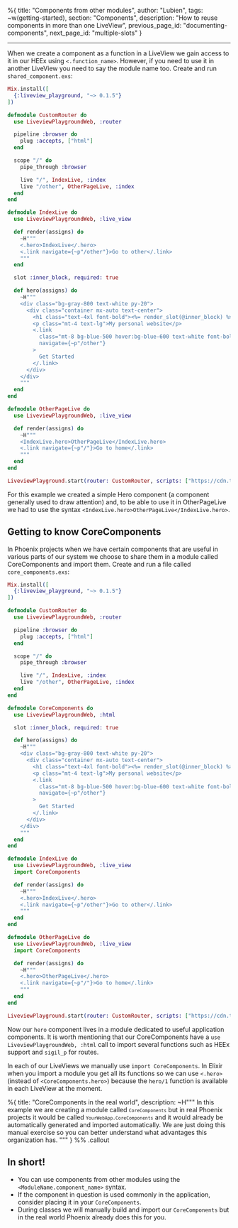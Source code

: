 %{
title: "Components from other modules",
author: "Lubien",
tags: ~w(getting-started),
section: "Components",
description: "How to reuse components in more than one LiveView",
previous_page_id: "documenting-components",
next_page_id: "multiple-slots"
}

---

When we create a component as a function in a LiveView we gain access to it in our HEEx using `<.function_name>`. However, if you need to use it in another LiveView you need to say the module name too. Create and run `shared_component.exs`:

```elixir
Mix.install([
  {:liveview_playground, "~> 0.1.5"}
])

defmodule CustomRouter do
  use LiveviewPlaygroundWeb, :router

  pipeline :browser do
    plug :accepts, ["html"]
  end

  scope "/" do
    pipe_through :browser

    live "/", IndexLive, :index
    live "/other", OtherPageLive, :index
  end
end

defmodule IndexLive do
  use LiveviewPlaygroundWeb, :live_view

  def render(assigns) do
    ~H"""
    <.hero>IndexLive</.hero>
    <.link navigate={~p"/other"}>Go to other</.link>
    """
  end

  slot :inner_block, required: true

  def hero(assigns) do
    ~H"""
    <div class="bg-gray-800 text-white py-20">
      <div class="container mx-auto text-center">
        <h1 class="text-4xl font-bold"><%= render_slot(@inner_block) %></h1>
        <p class="mt-4 text-lg">My personal website</p>
        <.link
          class="mt-8 bg-blue-500 hover:bg-blue-600 text-white font-bold py-2 px-4 rounded"
          navigate={~p"/other"}
        >
          Get Started
        </.link>
      </div>
    </div>
    """
  end
end

defmodule OtherPageLive do
  use LiveviewPlaygroundWeb, :live_view

  def render(assigns) do
    ~H"""
    <IndexLive.hero>OtherPageLive</IndexLive.hero>
    <.link navigate={~p"/"}>Go to home</.link>
    """
  end
end

LiveviewPlayground.start(router: CustomRouter, scripts: ["https://cdn.tailwindcss.com"])
```

For this example we created a simple Hero component (a component generally used to draw attention) and, to be able to use it in OtherPageLive we had to use the syntax `<IndexLive.hero>OtherPageLive</IndexLive.hero>`.

## Getting to know CoreComponents

In Phoenix projects when we have certain components that are useful in various parts of our system we choose to share them in a module called CoreComponents and import them. Create and run a file called `core_components.exs`:

```elixir
Mix.install([
  {:liveview_playground, "~> 0.1.5"}
])

defmodule CustomRouter do
  use LiveviewPlaygroundWeb, :router

  pipeline :browser do
    plug :accepts, ["html"]
  end

  scope "/" do
    pipe_through :browser

    live "/", IndexLive, :index
    live "/other", OtherPageLive, :index
  end
end

defmodule CoreComponents do
  use LiveviewPlaygroundWeb, :html

  slot :inner_block, required: true

  def hero(assigns) do
    ~H"""
    <div class="bg-gray-800 text-white py-20">
      <div class="container mx-auto text-center">
        <h1 class="text-4xl font-bold"><%= render_slot(@inner_block) %></h1>
        <p class="mt-4 text-lg">My personal website</p>
        <.link
          class="mt-8 bg-blue-500 hover:bg-blue-600 text-white font-bold py-2 px-4 rounded"
          navigate={~p"/other"}
        >
          Get Started
        </.link>
      </div>
    </div>
    """
  end
end

defmodule IndexLive do
  use LiveviewPlaygroundWeb, :live_view
  import CoreComponents

  def render(assigns) do
    ~H"""
    <.hero>IndexLive</.hero>
    <.link navigate={~p"/other"}>Go to other</.link>
    """
  end
end

defmodule OtherPageLive do
  use LiveviewPlaygroundWeb, :live_view
  import CoreComponents

  def render(assigns) do
    ~H"""
    <.hero>OtherPageLive</.hero>
    <.link navigate={~p"/"}>Go to home</.link>
    """
  end
end

LiveviewPlayground.start(router: CustomRouter, scripts: ["https://cdn.tailwindcss.com"])
```

Now our `hero` component lives in a module dedicated to useful application components. It is worth mentioning that our CoreComponents have a `use LiveviewPlaygroundWeb, :html` call to import several functions such as HEEx support and `sigil_p` for routes.

In each of our LiveViews we manually use `import CoreComponents`. In Elixir when you import a module you get all its functions so we can use `<.hero>` (instead of `<CoreComponents.hero>`) because the `hero/1` function is available in each LiveView at the moment.

%{
title: "CoreComponents in the real world",
description: ~H"""
In this example we are creating a module called <code>`CoreComponents`</code> but in real Phoenix projects it would be called <code>`YourWebApp.CoreComponents`</code> and it would already be automatically generated and imported automatically. We are just doing this manual exercise so you can better understand what advantages this organization has.
"""
} %% .callout

## In short!

- You can use components from other modules using the `<ModuleName.component_name>` syntax.
- If the component in question is used commonly in the application, consider placing it in your `CoreComponents`.
- During classes we will manually build and import our `CoreComponents` but in the real world Phoenix already does this for you.
